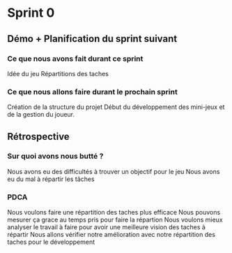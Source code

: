 # Sprint 0

## Démo + Planification du sprint suivant

### Ce que nous avons fait durant ce sprint
Idée du jeu
Répartitions des taches

### Ce que nous allons faire durant le prochain sprint
Création de la structure du projet
Début du développement des mini-jeux et de la gestion du joueur.

## Rétrospective

### Sur quoi avons nous butté ?
Nous avons eu des difficultés à trouver un objectif pour le jeu
Nous avons eu du mal à répartir les tâches

### PDCA
Nous voulons faire une répartition des taches plus efficace
Nous pouvons mesurer ça grace au temps pris pour faire la répartion
Nous voulons mieux analyser le travail à faire pour avoir une meilleure vision des taches à répartir
Nous allons vérifier notre amélioration avec notre répartition des taches pour le développement

